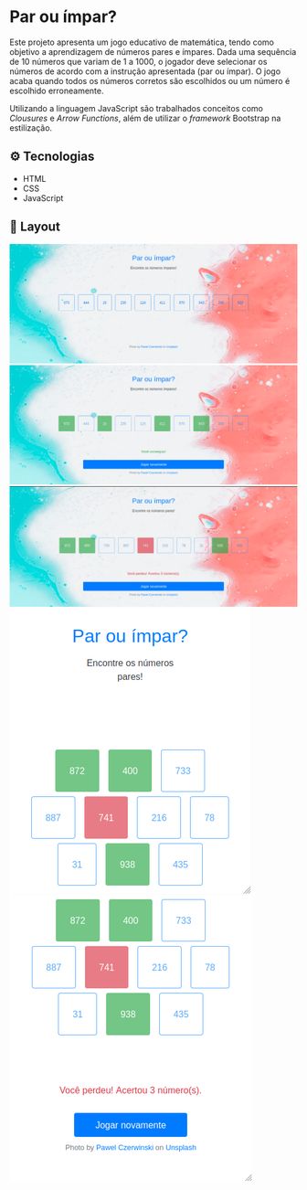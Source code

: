 # Par ou ímpar?
Este projeto apresenta um jogo educativo de matemática, tendo como objetivo a aprendizagem de números pares e ímpares. Dada uma sequência de 10 números que variam de 1 a 1000, o jogador deve selecionar os números de acordo com a instrução apresentada (par ou ímpar). O jogo acaba quando todos os números corretos são escolhidos ou um número é escolhido erroneamente.

Utilizando a linguagem JavaScript são trabalhados conceitos como *Clousures* e *Arrow Functions*, além de utilizar o *framework* Bootstrap na estilização.


## :gear: Tecnologias

- HTML
- CSS
- JavaScript

## :art: Layout

![layout1](img/layout1.png)
![layout2](img/layout2.png)
![layout3](img/layout3.png)
![layout4](img/layout4.png)
![layout5](img/layout5.png)

